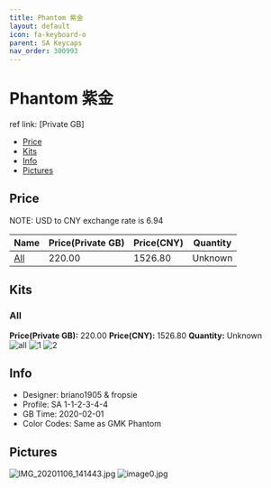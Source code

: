 ```yaml
---
title: Phantom 紫金
layout: default
icon: fa-keyboard-o
parent: SA Keycaps
nav_order: 300993
---
```


# Phantom 紫金

ref link: [Private GB] 
* [Price](#price)  
* [Kits](#kits)  
* [Info](#info)  
* [Pictures](#pictures)  


## Price  

NOTE: USD to CNY exchange rate is 6.94

| Name          | Price(Private GB)    |  Price(CNY) | Quantity |
| ------------- | ------------ |  ---------- | -------- |
|[All](#all)|220.00|1526.80|Unknown|


## Kits  
### All  
**Price(Private GB):** 220.00    **Price(CNY):** 1526.80    **Quantity:** Unknown  
<img src="{{ 'assets/images/sa-keycaps/phantom/kits_pics/all.png' | relative_url }}" alt="all" class="image featured">
<img src="{{ 'assets/images/sa-keycaps/phantom/kits_pics/1.jpeg' | relative_url }}" alt="1" class="image featured">
<img src="{{ 'assets/images/sa-keycaps/phantom/kits_pics/2.jpeg' | relative_url }}" alt="2" class="image featured">


## Info  
* Designer: briano1905 & fropsie  
* Profile: SA 1-1-2-3-4-4  
* GB Time: 2020-02-01  
* Color Codes: Same as GMK Phantom  

## Pictures  
<img src="{{ 'assets/images/sa-keycaps/phantom/rendering_pics/IMG_20201106_141443.jpg' | relative_url }}" alt="IMG_20201106_141443.jpg" class="image featured">
<img src="{{ 'assets/images/sa-keycaps/phantom/rendering_pics/image0.jpg' | relative_url }}" alt="image0.jpg" class="image featured">
